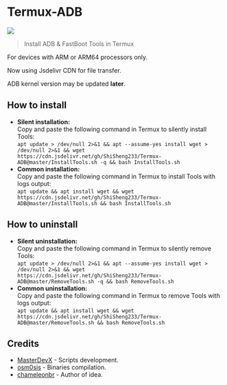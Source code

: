 # Termux-ADB

[![](https://data.jsdelivr.com/v1/package/gh/ShiSheng233/Termux-ADB/badge)](https://www.jsdelivr.com/package/gh/ShiSheng233/Termux-ADB)

> Install ADB & FastBoot Tools in Termux

For devices with ARM or ARM64 processors only.

Now using Jsdelivr CDN for file transfer.

ADB kernel version may be updated **later**.

## How to install

- <b>Silent installation:</b></br>
Copy and paste the following command in Termux to silently install Tools:<br/>
```apt update > /dev/null 2>&1 && apt --assume-yes install wget > /dev/null 2>&1 && wget https://cdn.jsdelivr.net/gh/ShiSheng233/Termux-ADB@master/InstallTools.sh -q && bash InstallTools.sh```<br/>
- <b>Common installation:</b><br/>
Copy and paste the following command in Termux to install Tools with logs output:<br/>
```apt update && apt install wget && wget https://cdn.jsdelivr.net/gh/ShiSheng233/Termux-ADB@master/InstallTools.sh && bash InstallTools.sh```<br/>

## How to uninstall

- <b>Silent uninstallation:</b></br>
Copy and paste the following command in Termux to silently remove Tools:<br/>
```apt update > /dev/null 2>&1 && apt --assume-yes install wget > /dev/null 2>&1 && wget https://cdn.jsdelivr.net/gh/ShiSheng233/Termux-ADB@master/RemoveTools.sh -q && bash RemoveTools.sh```<br/>
- <b>Common uninstallation:</b><br/>
Copy and paste the following command in Termux to remove Tools with logs output:<br/>
```apt update && apt install wget && wget https://cdn.jsdelivr.net/gh/ShiSheng233/Termux-ADB@master/RemoveTools.sh && bash RemoveTools.sh```<br/>

## Credits

- <a href="https://github.com/MasterDevX">MasterDevX</a> - Scripts development.
- <a href="https://github.com/osm0sis">osm0sis</a> - Binaries compilation.
- <a href="https://github.com/chameleonbr">chameleonbr</a> - Author of idea.
